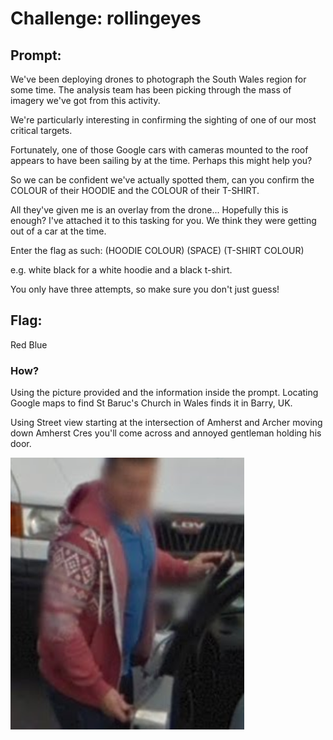 <h1> Challenge: rollingeyes</h1>

<h2>Prompt:</h2> 
We've been deploying drones to photograph the South Wales region for some time. The analysis team has been picking through the mass of imagery we've got from this activity.

We're particularly interesting in confirming the sighting of one of our most critical targets.

Fortunately, one of those Google cars with cameras mounted to the roof appears to have been sailing by at the time. Perhaps this might help you?

So we can be confident we've actually spotted them, can you confirm the COLOUR of their HOODIE and the COLOUR of their T-SHIRT.

All they've given me is an overlay from the drone... Hopefully this is enough? I've attached it to this tasking for you. We think they were getting out of a car at the time.

Enter the flag as such: (HOODIE COLOUR) (SPACE) (T-SHIRT COLOUR)

e.g. white black for a white hoodie and a black t-shirt.

You only have three attempts, so make sure you don't just guess!


<h2>Flag:</h2> 
Red Blue

<h3>How?</h3>
Using the picture provided and the information inside the prompt.  Locating Google maps to find St Baruc's Church in Wales finds it in Barry, UK.  


Using Street view starting at the intersection of Amherst and Archer moving down Amherst Cres you'll come across and annoyed gentleman holding his door.  

![This wanker](images/wanker.png)


